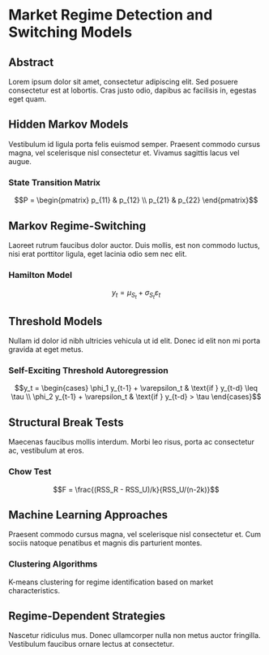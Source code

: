 # Market Regime Detection and Switching Models

## Abstract

Lorem ipsum dolor sit amet, consectetur adipiscing elit. Sed posuere consectetur est at lobortis. Cras justo odio, dapibus ac facilisis in, egestas eget quam.

## Hidden Markov Models

Vestibulum id ligula porta felis euismod semper. Praesent commodo cursus magna, vel scelerisque nisl consectetur et. Vivamus sagittis lacus vel augue.

### State Transition Matrix

$$P = \begin{pmatrix}
p_{11} & p_{12} \\
p_{21} & p_{22}
\end{pmatrix}$$

## Markov Regime-Switching

Laoreet rutrum faucibus dolor auctor. Duis mollis, est non commodo luctus, nisi erat porttitor ligula, eget lacinia odio sem nec elit.

### Hamilton Model

$$y_t = \mu_{S_t} + \sigma_{S_t} \varepsilon_t$$

## Threshold Models

Nullam id dolor id nibh ultricies vehicula ut id elit. Donec id elit non mi porta gravida at eget metus.

### Self-Exciting Threshold Autoregression

$$y_t = \begin{cases}
\phi_1 y_{t-1} + \varepsilon_t & \text{if } y_{t-d} \leq \tau \\
\phi_2 y_{t-1} + \varepsilon_t & \text{if } y_{t-d} > \tau
\end{cases}$$

## Structural Break Tests

Maecenas faucibus mollis interdum. Morbi leo risus, porta ac consectetur ac, vestibulum at eros.

### Chow Test

$$F = \frac{(RSS_R - RSS_U)/k}{RSS_U/(n-2k)}$$

## Machine Learning Approaches

Praesent commodo cursus magna, vel scelerisque nisl consectetur et. Cum sociis natoque penatibus et magnis dis parturient montes.

### Clustering Algorithms

K-means clustering for regime identification based on market characteristics.

## Regime-Dependent Strategies

Nascetur ridiculus mus. Donec ullamcorper nulla non metus auctor fringilla. Vestibulum faucibus ornare lectus at consectetur.